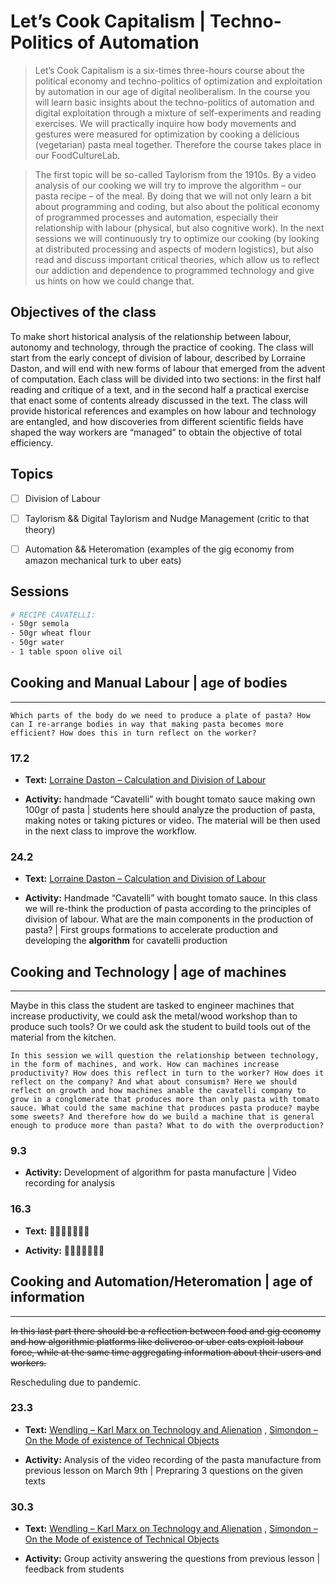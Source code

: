 # Let’s Cook Capitalism | Techno-Politics of Automation

> Let’s Cook Capitalism is a six-times three-hours course about the political economy and techno-politics of optimization and exploitation by automation in our age of digital neoliberalism. In the course you will learn basic insights about the techno-politics of automation and digital exploitation through a mixture of self-experiments and reading exercises. We will practically inquire how body movements and gestures were measured for optimization by cooking a delicious (vegetarian) pasta meal together. Therefore the course takes place in our FoodCultureLab.

> The first topic will be so-called Taylorism from the 1910s. By a video analysis of our cooking we will try to improve the algorithm – our pasta recipe – of the meal. By doing that we will not only learn a bit about programming and coding, but also about the political economy of programmed processes and automation, especially their relationship with labour (physical, but also cognitive work). In the next sessions we will continuously try to optimize our cooking (by looking at distributed processing and aspects of modern logistics), but also read and discuss important critical theories, which allow us to reflect our addiction and dependence to programmed technology and give us hints on how we could change that.

## Objectives of the class
To make short historical analysis of the relationship between labour, autonomy and technology, through the practice of cooking. The class will start from the early concept of division of labour, described by Lorraine Daston, and will end with new forms of labour that emerged from the advent of computation. Each class will be divided into two sections: in the first half reading and critique of a text, and in the second half a practical exercise that enact some of contents already discussed in the text. The class will provide historical references and examples on how labour and technology are entangled, and how discoveries from different scientific fields have shaped the way workers are “managed” to obtain the objective of total efficiency.

## Topics

* [ ] Division of Labour

* [ ] Taylorism && Digital Taylorism and Nudge Management (critic to that theory)

* [ ] Automation && Heteromation (examples of the gig economy from amazon mechanical turk to uber eats)

## __Sessions__

```bash
# RECIPE CAVATELLI:
- 50gr semola
- 50gr wheat flour
- 50gr water
- 1 table spoon olive oil
```

## Cooking and Manual Labour | age of bodies

-------------------------------------------

`Which parts of the body do we need to produce a plate of pasta? How can I re-arrange bodies in way that making pasta becomes more efficient? How does this in turn reflect on the worker?`

### 17.2

* __Text:__ [Lorraine Daston – Calculation and Division of Labour]()

* __Activity:__ handmade “Cavatelli” with bought tomato sauce making own 100gr of pasta | students here should analyze the production of pasta, making notes or taking pictures or video. The material will be then used in the next class to improve the workflow.

### 24.2

* __Text:__ [Lorraine Daston – Calculation and Division of Labour]()

* __Activity:__
Handmade “Cavatelli” with bought tomato sauce. In this class we will re-think the production of pasta according to the principles of division of labour. What are the main components in the production of pasta? | First groups formations to accelerate production and developing the __algorithm__ for cavatelli production

## Cooking and Technology | age of machines

-------------------------------------------
Maybe in this class the student are tasked to engineer machines that increase productivity, we could ask the metal/wood workshop than to produce such tools? Or we could ask the student to build tools out of the material from the kitchen.

`In this session we will question the relationship between technology, in the form of machines, and work. How can machines increase productivity? How does this reflect in turn to the worker? How does it reflect on the company? And what about consumism? Here we should reflect on growth and how machines anable the cavatelli company to grow in a conglomerate that produces more than only pasta with tomato sauce. What could the same machine that produces pasta produce? maybe some sweets? And therefore how do we build a machine that is general enough to produce more than pasta? What to do with the overproduction?`

### 9.3

* __Activity:__ Development of algorithm for pasta manufacture | Video recording for analysis

### 16.3

* __Text:__ 🦠🦠🦠🦠🦠🦠🦠

* __Activity:__ 🧼🧼🧼🧼🧼🧼🧼

## Cooking and Automation/Heteromation | age of information

-------------------------------------------
~~In this last part there should be a reflection between food and gig economy and how algorithmic platforms like deliveroo or uber eats exploit labour force, while at the same time aggregating information about their users and workers.~~

Rescheduling due to pandemic. 

### 23.3

* __Text:__ [Wendling – Karl Marx on Technology and Alienation]() , [Simondon – On the Mode of existence of Technical Objects]()

* __Activity:__ Analysis of the video recording of the pasta manufacture from previous lesson on March 9th | Prepraring 3 questions on the given texts

### 30.3

* __Text:__ [Wendling – Karl Marx on Technology and Alienation]() , [Simondon – On the Mode of existence of Technical Objects]()

* __Activity:__ Group activity answering the questions from previous lesson | feedback from students
